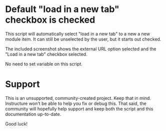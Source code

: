Default "load in a new tab" checkbox is checked
======

This script will automatically select "load in a new tab" to a new a new module item. It can still be unselected by the user, but it starts out checked.

The included screenshot shows the external URL option selected and the "Load in a new tab" checkbox selected.

No need to set variable on this script.

Support
======

This is an unsupported, community-created project. Keep that in mind. Instructure won't be able to help you fix or debug this. That said, the community will hopefully help support and keep both the script and this documentation up-to-date.

Good luck!

